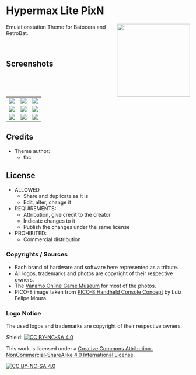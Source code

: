 # Hypermax Lite PixN


<p>
<img align="right" width="200px" src="https://i.imgur.com/eCZPBDE.png">
Emulationstation Theme for Batocera and RetroBat.<br/>
<br/>
<br/>
</p>
<p>
</p>

## Screenshots

|                                    |                                    |                                    |
| :--------------------------------: | :--------------------------------: | :--------------------------------: |
| ![](https://imgur.com/Jqg5ARz.jpg?raw=true) | ![](https://imgur.com/xP7cXvK.png?raw=true) | ![](https://imgur.com/KyhKtGO.png?raw=true) |
| ![](https://imgur.com/GL48apj.png?raw=true) | ![](https://imgur.com/e0QIBke.png?raw=true) | ![](https://imgur.com/cBbD9Nk.png?raw=true) |
| ![](https://imgur.com/yCubZNX.png?raw=true) | ![](https://imgur.com/dRNUnbj.png?raw=true) | ![](https://imgur.com/hvIdZsk.png?raw=true) |

## Credits

- Theme author:
  - tbc

## License

- ALLOWED
  - Share and duplicate as it is
  - Edit, alter, change it
- REQUIREMENTS:
  - Attribution, give credit to the creator
  - Indicate changes to it
  - Publish the changes under the same license
- PROHIBITED:
  - Commercial distribution

### Copyrights / Sources
- Each brand of hardware and software here represented as a tribute.<br/>
- All logos, trademarks and photos are copyright of their respective owners.<br/>
- The [Vanamo Online Game Museum](https://commons.wikimedia.org/wiki/User:Evan-Amos) for most of the photos.<br/>
- PICO-8 image taken from [PICO-8 Handheld Console Concept](https://www.behance.net/gallery/143131355/PICO-8-Handheld-Console-Concept) by Luiz Felipe Moura.

### Logo Notice

The used logos and trademarks are copyright of their respective owners.
  
Shield: [![CC BY-NC-SA 4.0][cc-by-nc-sa-shield]][cc-by-nc-sa]

This work is licensed under a
[Creative Commons Attribution-NonCommercial-ShareAlike 4.0 International License][cc-by-nc-sa].

[![CC BY-NC-SA 4.0][cc-by-nc-sa-image]][cc-by-nc-sa]

[cc-by-nc-sa]: http://creativecommons.org/licenses/by-nc-sa/4.0/
[cc-by-nc-sa-image]: https://licensebuttons.net/l/by-nc-sa/4.0/88x31.png
[cc-by-nc-sa-shield]: https://img.shields.io/badge/License-CC%20BY--NC--SA%204.0-lightgrey.svg
